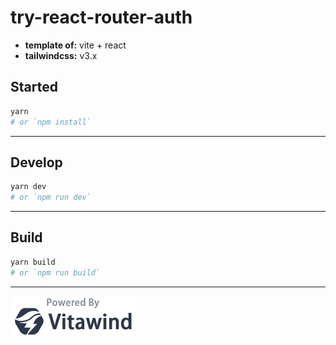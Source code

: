 # try-react-router-auth

- **template of:** vite + react
- **tailwindcss:** v3.x

## Started

```bash
yarn
# or `npm install`
```

---

## Develop

```bash
yarn dev
# or `npm run dev`
```

---

## Build

```bash
yarn build
# or `npm run build`
```

---

![Powered-by-Vitawind](./src/images/powered-by-vitawind-bright.png)
<!-- <p align="center">
  <img src="./powered-by-vitawind-bright.png">
</p> -->
